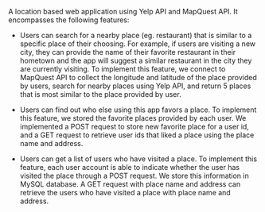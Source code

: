 A location based web application using Yelp API and MapQuest API. It encompasses the following features:

- Users can search for a nearby place (eg. restaurant) that is similar to a specific place of
their choosing. For example, if users are visiting a new city, they can provide the name
of their favorite restaurant in their hometown and the app will suggest a similar
restaurant in the city they are currently visiting. To implement this feature, we
connect to MapQuest API to collect the longitude and latitude of the place provided by users,
search for nearby places using Yelp API, and return 5 places that is most similar to the place provided by user.

- Users can find out who else using this app favors a place. To
implement this feature, we stored the favorite places provided by each user. We implemented a POST request to store new favorite place for a user id, and a GET request to retrieve user ids that liked a place using the place name and address. 

- Users can get a list of users who have visited a place. To implement
this feature, each user account is able to indicate whether the user has visited the place through a POST request. We store this information in MySQL database. A GET request with place name and address can retrieve the users who have visited a place with place name and address. 

